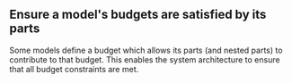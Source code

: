 ## Ensure a model's budgets are satisfied by its parts
Some models define a budget which allows its parts (and nested parts) to contribute to that budget. This enables
the system architecture to ensure that all budget constraints are met.

